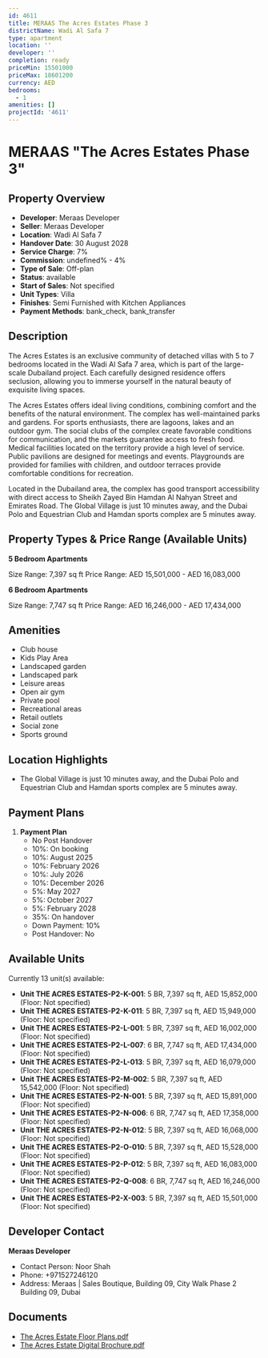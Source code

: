 ```yaml
---
id: 4611
title: MERAAS The Acres Estates Phase 3
districtName: Wadi Al Safa 7
type: apartment
location: ''
developer: ''
completion: ready
priceMin: 15501000
priceMax: 18601200
currency: AED
bedrooms:
  - 1
amenities: []
projectId: '4611'
---
```


# MERAAS "The Acres Estates Phase 3"

## Property Overview
- **Developer**: Meraas Developer
- **Seller**: Meraas Developer
- **Location**: Wadi Al Safa 7
- **Handover Date**: 30 August 2028
- **Service Charge**: 7%
- **Commission**: undefined% - 4%
- **Type of Sale**: Off-plan
- **Status**: available
- **Start of Sales**: Not specified
- **Unit Types**: Villa
- **Finishes**: Semi Furnished with Kitchen Appliances
- **Payment Methods**: bank_check, bank_transfer

## Description
The Acres Estates is an exclusive community of detached villas with 5 to 7 bedrooms located in the Wadi Al Safa 7 area, which is part of the large-scale Dubailand project. Each carefully designed residence offers seclusion, allowing you to immerse yourself in the natural beauty of exquisite living spaces.

 The Acres Estates offers ideal living conditions, combining comfort and the benefits of the natural environment. The complex has well-maintained parks and gardens. For sports enthusiasts, there are lagoons, lakes and an outdoor gym. The social clubs of the complex create favorable conditions for communication, and the markets guarantee access to fresh food. Medical facilities located on the territory provide a high level of service. Public pavilions are designed for meetings and events. Playgrounds are provided for families with children, and outdoor terraces provide comfortable conditions for recreation. 

 Located in the Dubailand area, the complex has good transport accessibility with direct access to Sheikh Zayed Bin Hamdan Al Nahyan Street and Emirates Road. The Global Village is just 10 minutes away, and the Dubai Polo and Equestrian Club and Hamdan sports complex are 5 minutes away.

## Property Types & Price Range (Available Units)
**5 Bedroom Apartments**

Size Range: 7,397 sq ft
Price Range: AED 15,501,000 - AED 16,083,000

**6 Bedroom Apartments**

Size Range: 7,747 sq ft
Price Range: AED 16,246,000 - AED 17,434,000

## Amenities
- Club house
- Kids Play Area
- Landscaped garden
- Landscaped park
- Leisure areas
- Open air gym
- Private pool
- Recreational areas
- Retail outlets
- Social zone
- Sports ground

## Location Highlights
- The Global Village is just 10 minutes away, and the Dubai Polo and Equestrian Club and Hamdan sports complex are 5 minutes away.

## Payment Plans
1. **Payment Plan**
   - No Post Handover
   - 10%: On booking
   - 10%: August 2025
   - 10%: February 2026
   - 10%: July 2026
   - 10%: December 2026
   - 5%: May 2027
   - 5%: October 2027
   - 5%: February 2028
   - 35%: On handover
   - Down Payment: 10%
   - Post Handover: No

## Available Units
Currently 13 unit(s) available:
- **Unit THE ACRES ESTATES-P2-K-001**: 5 BR, 7,397 sq ft, AED 15,852,000 (Floor: Not specified)
- **Unit THE ACRES ESTATES-P2-K-011**: 5 BR, 7,397 sq ft, AED 15,949,000 (Floor: Not specified)
- **Unit THE ACRES ESTATES-P2-L-001**: 5 BR, 7,397 sq ft, AED 16,002,000 (Floor: Not specified)
- **Unit THE ACRES ESTATES-P2-L-007**: 6 BR, 7,747 sq ft, AED 17,434,000 (Floor: Not specified)
- **Unit THE ACRES ESTATES-P2-L-013**: 5 BR, 7,397 sq ft, AED 16,079,000 (Floor: Not specified)
- **Unit THE ACRES ESTATES-P2-M-002**: 5 BR, 7,397 sq ft, AED 15,542,000 (Floor: Not specified)
- **Unit THE ACRES ESTATES-P2-N-001**: 5 BR, 7,397 sq ft, AED 15,891,000 (Floor: Not specified)
- **Unit THE ACRES ESTATES-P2-N-006**: 6 BR, 7,747 sq ft, AED 17,358,000 (Floor: Not specified)
- **Unit THE ACRES ESTATES-P2-N-012**: 5 BR, 7,397 sq ft, AED 16,068,000 (Floor: Not specified)
- **Unit THE ACRES ESTATES-P2-O-010**: 5 BR, 7,397 sq ft, AED 15,528,000 (Floor: Not specified)
- **Unit THE ACRES ESTATES-P2-P-012**: 5 BR, 7,397 sq ft, AED 16,083,000 (Floor: Not specified)
- **Unit THE ACRES ESTATES-P2-Q-008**: 6 BR, 7,747 sq ft, AED 16,246,000 (Floor: Not specified)
- **Unit THE ACRES ESTATES-P2-X-003**: 5 BR, 7,397 sq ft, AED 15,501,000 (Floor: Not specified)

## Developer Contact
**Meraas Developer**
- Contact Person: Noor Shah
- Phone: +971527246120
- Address: Meraas | Sales Boutique, Building 09, City Walk Phase 2 Building 09, Dubai

## Documents
- [The Acres Estate Floor Plans.pdf](https://cdn.geniemap.net/2025/03/01/OJ6Dnr2iviGR3vBaYeUINOeckywOJfnNetr5fhqP.pdf)
- [The Acres Estate Digital Brochure.pdf](https://cdn.geniemap.net/2025/03/01/5fwuJbrgPFIk3bLuStL95EzkElS6yiPeYFnSM2fo.pdf)

